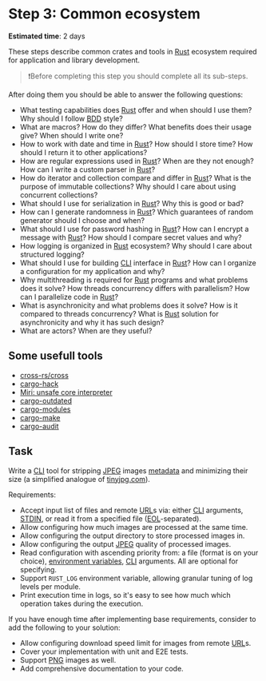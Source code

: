 Step 3: Common ecosystem
========================

__Estimated time__: 2 days

These steps describe common crates and tools in [Rust] ecosystem required for application and library development.

> ❗️Before completing this step you should complete all its sub-steps.

After doing them you should be able to answer the following questions:
- What testing capabilities does [Rust] offer and when should I use them? Why should I follow [BDD] style?
- What are macros? How do they differ? What benefits does their usage give? When should I write one?
- How to work with date and time in [Rust]? How should I store time? How should I return it to other applications?
- How are regular expressions used in [Rust]? When are they not enough? How can I write a custom parser in [Rust]?
- How do iterator and collection compare and differ in [Rust]? What is the purpose of immutable collections? Why should I care about using concurrent collections?
- What should I use for serialization in [Rust]? Why this is good or bad?
- How can I generate randomness in [Rust]? Which guarantees of random generator should I choose and when?
- What should I use for password hashing in [Rust]? How can I encrypt a message with [Rust]? How should I compare secret values and why?
- How logging is organized in [Rust] ecosystem? Why should I care about structured logging?
- What should I use for building [CLI] interface in [Rust]? How can I organize a configuration for my application and why?
- Why multithreading is required for [Rust] programs and what problems does it solve? How threads concurrency differs with parallelism? How can I parallelize code in [Rust]?
- What is asynchronicity and what problems does it solve? How is it compared to threads concurrency? What is [Rust] solution for asynchronicity and why it has such design?
- What are actors? When are they useful?


## Some usefull tools

- [cross-rs/cross](https://github.com/cross-rs/cross)
- [cargo-hack](https://github.com/taiki-e/cargo-hack)
- [Miri: unsafe core interpreter](https://github.com/rust-lang/miri)
- [cargo-outdated](https://crates.io/crates/cargo-outdated)
- [cargo-modules](https://github.com/regexident/cargo-modules)
- [cargo-make](https://github.com/sagiegurari/cargo-make)
- [cargo-audit](https://github.com/RustSec/rustsec/tree/main/cargo-audit)

## Task

Write a [CLI] tool for stripping [JPEG] images [metadata][21] and minimizing their size (a simplified analogue of [tinyjpg.com]).

Requirements:
- Accept input list of files and remote [URL]s via: either [CLI] arguments, [STDIN], or read it from a specified file ([EOL]-separated).
- Allow configuring how much images are processed at the same time.
- Allow configuring the output directory to store processed images in.
- Allow configuring the output [JPEG] quality of processed images.
- Read configuration with ascending priority from: a file (format is on your choice), [environment variables][22], [CLI] arguments. All are optional for specifying.
- Support `RUST_LOG` environment variable, allowing granular tuning of log levels per module.
- Print execution time in logs, so it's easy to see how much which operation takes during the execution.

If you have enough time after implementing base requirements, consider to add the following to your solution:
- Allow configuring download speed limit for images from remote [URL]s.
- Cover your implementation with unit and E2E tests.
- Support [PNG] images as well.
- Add comprehensive documentation to your code.




[BDD]: https://en.wikipedia.org/wiki/Behavior-driven_development
[CLI]: https://en.wikipedia.org/wiki/Command-line_interface
[EOL]: https://en.wikipedia.org/wiki/Newline
[JPEG]: https://en.wikipedia.org/wiki/JPEG
[PNG]: https://en.wikipedia.org/wiki/PNG
[Rust]: https://www.rust-lang.org
[STDIN]: https://en.wikipedia.org/wiki/Standard_streams#Standard_input_(stdin)
[tinyjpg.com]: https://tinyjpg.com
[URL]: https://en.wikipedia.org/wiki/URL

[21]: https://picvario.com/what-is-image-metadata-role-and-benefits
[22]: https://en.wikipedia.org/wiki/Environment_variable
